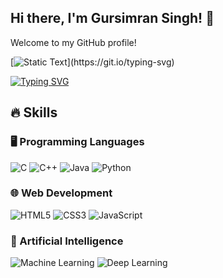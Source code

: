 ## Hi there, I'm Gursimran Singh! 👋

Welcome to my GitHub profile!


[![Static Text](https://readme-typing-svg.demolab.com?font=Orbitron&weight=600&size=20&duration=1&pause=999999&color=00FFFF&vCenter=true&width=280&lines=I'm+passionate+about+.+.+.)](https://git.io/typing-svg)

[![Typing SVG](https://readme-typing-svg.demolab.com?font=Orbitron&weight=600&size=20&pause=1000&vCenter=true&random=false&width=500&lines=Artificial+Intelligence;Machine+Learning;Deep+Learning;Data+Science;Data+Analytics&color=00FFFF)](https://git.io/typing-svg)



## 🔥 Skills  

### 🖥️ Programming Languages 

![C](https://img.shields.io/badge/C-%2300599C.svg?style=for-the-badge&logo=c&logoColor=white)  ![C++](https://img.shields.io/badge/C++-%2300599C.svg?style=for-the-badge&logo=c%2B%2B&logoColor=white)  ![Java](https://img.shields.io/badge/Java-%23E76F00.svg?style=for-the-badge&logo=java&logoColor=white)  ![Python](https://img.shields.io/badge/Python-%233776AB.svg?style=for-the-badge&logo=python&logoColor=white)  


### 🌐 Web Development  
![HTML5](https://img.shields.io/badge/HTML5-%23E34F26.svg?style=for-the-badge&logo=html5&logoColor=white)  ![CSS3](https://img.shields.io/badge/CSS3-%231572B6.svg?style=for-the-badge&logo=css3&logoColor=white)  ![JavaScript](https://img.shields.io/badge/JavaScript-%23F7DF1E.svg?style=for-the-badge&logo=javascript&logoColor=black)  

### 🤖 Artificial Intelligence  
![Machine Learning](https://img.shields.io/badge/Machine%20Learning-%2300BFFF.svg?style=for-the-badge)  ![Deep Learning](https://img.shields.io/badge/Deep%20Learning-%237C3AED.svg?style=for-the-badge)  




<!---
GursimranSingh02/GursimranSingh02 is a ✨ special ✨ repository because its `README.md` (this file) appears on your GitHub profile.
You can click the Preview link to take a look at your changes.
--->
